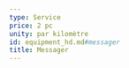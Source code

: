 ```yaml
---
type: Service
price: 2 pc
unity: par kilomètre
id: equipment_hd.md#messager
title: Messager
---
```



